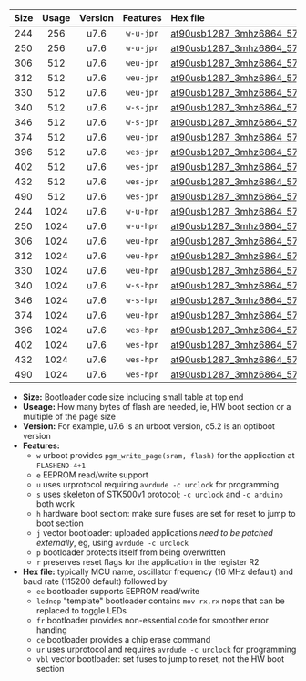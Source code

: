 |Size|Usage|Version|Features|Hex file|
|:-:|:-:|:-:|:-:|:--|
|244|256|u7.6|`w-u-jpr`|[at90usb1287_3mhz6864_57600bps_ur_vbl.hex](https://raw.githubusercontent.com/stefanrueger/urboot/main//at90usb1287_3mhz6864_57600bps_ur_vbl.hex)|
|250|256|u7.6|`w-u-jpr`|[at90usb1287_3mhz6864_57600bps_lednop_ur_vbl.hex](https://raw.githubusercontent.com/stefanrueger/urboot/main//at90usb1287_3mhz6864_57600bps_lednop_ur_vbl.hex)|
|306|512|u7.6|`weu-jpr`|[at90usb1287_3mhz6864_57600bps_ee_ur_vbl.hex](https://raw.githubusercontent.com/stefanrueger/urboot/main//at90usb1287_3mhz6864_57600bps_ee_ur_vbl.hex)|
|312|512|u7.6|`weu-jpr`|[at90usb1287_3mhz6864_57600bps_ee_lednop_ur_vbl.hex](https://raw.githubusercontent.com/stefanrueger/urboot/main//at90usb1287_3mhz6864_57600bps_ee_lednop_ur_vbl.hex)|
|330|512|u7.6|`weu-jpr`|[at90usb1287_3mhz6864_57600bps_ee_lednop_fr_ur_vbl.hex](https://raw.githubusercontent.com/stefanrueger/urboot/main//at90usb1287_3mhz6864_57600bps_ee_lednop_fr_ur_vbl.hex)|
|340|512|u7.6|`w-s-jpr`|[at90usb1287_3mhz6864_57600bps_vbl.hex](https://raw.githubusercontent.com/stefanrueger/urboot/main//at90usb1287_3mhz6864_57600bps_vbl.hex)|
|346|512|u7.6|`w-s-jpr`|[at90usb1287_3mhz6864_57600bps_lednop_vbl.hex](https://raw.githubusercontent.com/stefanrueger/urboot/main//at90usb1287_3mhz6864_57600bps_lednop_vbl.hex)|
|374|512|u7.6|`weu-jpr`|[at90usb1287_3mhz6864_57600bps_ee_lednop_fr_ce_ur_vbl.hex](https://raw.githubusercontent.com/stefanrueger/urboot/main//at90usb1287_3mhz6864_57600bps_ee_lednop_fr_ce_ur_vbl.hex)|
|396|512|u7.6|`wes-jpr`|[at90usb1287_3mhz6864_57600bps_ee_vbl.hex](https://raw.githubusercontent.com/stefanrueger/urboot/main//at90usb1287_3mhz6864_57600bps_ee_vbl.hex)|
|402|512|u7.6|`wes-jpr`|[at90usb1287_3mhz6864_57600bps_ee_lednop_vbl.hex](https://raw.githubusercontent.com/stefanrueger/urboot/main//at90usb1287_3mhz6864_57600bps_ee_lednop_vbl.hex)|
|432|512|u7.6|`wes-jpr`|[at90usb1287_3mhz6864_57600bps_ee_lednop_fr_vbl.hex](https://raw.githubusercontent.com/stefanrueger/urboot/main//at90usb1287_3mhz6864_57600bps_ee_lednop_fr_vbl.hex)|
|490|512|u7.6|`wes-jpr`|[at90usb1287_3mhz6864_57600bps_ee_lednop_fr_ce_vbl.hex](https://raw.githubusercontent.com/stefanrueger/urboot/main//at90usb1287_3mhz6864_57600bps_ee_lednop_fr_ce_vbl.hex)|
|244|1024|u7.6|`w-u-hpr`|[at90usb1287_3mhz6864_57600bps_ur.hex](https://raw.githubusercontent.com/stefanrueger/urboot/main//at90usb1287_3mhz6864_57600bps_ur.hex)|
|250|1024|u7.6|`w-u-hpr`|[at90usb1287_3mhz6864_57600bps_lednop_ur.hex](https://raw.githubusercontent.com/stefanrueger/urboot/main//at90usb1287_3mhz6864_57600bps_lednop_ur.hex)|
|306|1024|u7.6|`weu-hpr`|[at90usb1287_3mhz6864_57600bps_ee_ur.hex](https://raw.githubusercontent.com/stefanrueger/urboot/main//at90usb1287_3mhz6864_57600bps_ee_ur.hex)|
|312|1024|u7.6|`weu-hpr`|[at90usb1287_3mhz6864_57600bps_ee_lednop_ur.hex](https://raw.githubusercontent.com/stefanrueger/urboot/main//at90usb1287_3mhz6864_57600bps_ee_lednop_ur.hex)|
|330|1024|u7.6|`weu-hpr`|[at90usb1287_3mhz6864_57600bps_ee_lednop_fr_ur.hex](https://raw.githubusercontent.com/stefanrueger/urboot/main//at90usb1287_3mhz6864_57600bps_ee_lednop_fr_ur.hex)|
|340|1024|u7.6|`w-s-hpr`|[at90usb1287_3mhz6864_57600bps.hex](https://raw.githubusercontent.com/stefanrueger/urboot/main//at90usb1287_3mhz6864_57600bps.hex)|
|346|1024|u7.6|`w-s-hpr`|[at90usb1287_3mhz6864_57600bps_lednop.hex](https://raw.githubusercontent.com/stefanrueger/urboot/main//at90usb1287_3mhz6864_57600bps_lednop.hex)|
|374|1024|u7.6|`weu-hpr`|[at90usb1287_3mhz6864_57600bps_ee_lednop_fr_ce_ur.hex](https://raw.githubusercontent.com/stefanrueger/urboot/main//at90usb1287_3mhz6864_57600bps_ee_lednop_fr_ce_ur.hex)|
|396|1024|u7.6|`wes-hpr`|[at90usb1287_3mhz6864_57600bps_ee.hex](https://raw.githubusercontent.com/stefanrueger/urboot/main//at90usb1287_3mhz6864_57600bps_ee.hex)|
|402|1024|u7.6|`wes-hpr`|[at90usb1287_3mhz6864_57600bps_ee_lednop.hex](https://raw.githubusercontent.com/stefanrueger/urboot/main//at90usb1287_3mhz6864_57600bps_ee_lednop.hex)|
|432|1024|u7.6|`wes-hpr`|[at90usb1287_3mhz6864_57600bps_ee_lednop_fr.hex](https://raw.githubusercontent.com/stefanrueger/urboot/main//at90usb1287_3mhz6864_57600bps_ee_lednop_fr.hex)|
|490|1024|u7.6|`wes-hpr`|[at90usb1287_3mhz6864_57600bps_ee_lednop_fr_ce.hex](https://raw.githubusercontent.com/stefanrueger/urboot/main//at90usb1287_3mhz6864_57600bps_ee_lednop_fr_ce.hex)|

- **Size:** Bootloader code size including small table at top end
- **Useage:** How many bytes of flash are needed, ie, HW boot section or a multiple of the page size
- **Version:** For example, u7.6 is an urboot version, o5.2 is an optiboot version
- **Features:**
  + `w` urboot provides `pgm_write_page(sram, flash)` for the application at `FLASHEND-4+1`
  + `e` EEPROM read/write support
  + `u` uses urprotocol requiring `avrdude -c urclock` for programming
  + `s` uses skeleton of STK500v1 protocol; `-c urclock` and `-c arduino` both work
  + `h` hardware boot section: make sure fuses are set for reset to jump to boot section
  + `j` vector bootloader: uploaded applications *need to be patched externally*, eg, using `avrdude -c urclock`
  + `p` bootloader protects itself from being overwritten
  + `r` preserves reset flags for the application in the register R2
- **Hex file:** typically MCU name, oscillator frequency (16 MHz default) and baud rate (115200 default) followed by
  + `ee` bootloader supports EEPROM read/write
  + `lednop` "template" bootloader contains `mov rx,rx` nops that can be replaced to toggle LEDs
  + `fr` bootloader provides non-essential code for smoother error handing
  + `ce` bootloader provides a chip erase command
  + `ur` uses urprotocol and requires `avrdude -c urclock` for programming
  + `vbl` vector bootloader: set fuses to jump to reset, not the HW boot section
